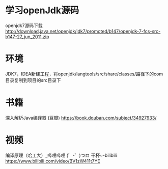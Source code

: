 # 学习openJdk源码
openjdk7源码下载
http://download.java.net/openjdk/jdk7/promoted/b147/openjdk-7-fcs-src-b147-27_jun_2011.zip

# 环境
JDK7，IDEA新建工程，将openjdk/langtools/src/share/classes/路径下的com目录复制到项目的src目录下

# 书籍
深入解析Java编译器 (豆瓣)
https://book.douban.com/subject/34927933/

# 视频
编译原理（哈工大）_哔哩哔哩 (゜-゜)つロ 干杯~-bilibili
https://www.bilibili.com/video/BV1zW411t7YE